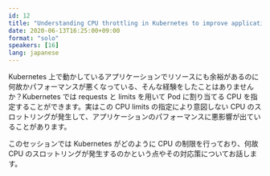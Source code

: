 ```yaml
---
id: 12
title: "Understanding CPU throttling in Kubernetes to improve application performance"
date: 2020-06-13T16:25:00+09:00
format: "solo"
speakers: [16]
lang: japanese
---
```


Kubernetes 上で動かしているアプリケーションでリソースにも余裕があるのに何故かパフォーマンスが悪くなっている、そんな経験をしたことはありませんか？Kubernetes では requests と limits を用いて Pod に割り当てる CPU を指定することができます。実はこの CPU limits の指定により意図しない CPU のスロットリングが発生して、アプリケーションのパフォーマンスに悪影響が出ていることがあります。

このセッションでは Kubernetes がどのように CPU の制限を行っており、何故 CPU のスロットリングが発生するのかという点やその対応策についてお話します。
